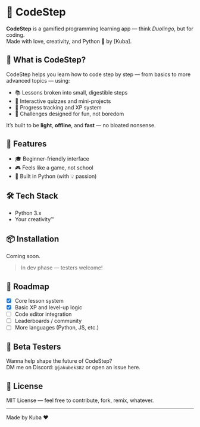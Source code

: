 # 🚀 CodeStep

**CodeStep** is a gamified programming learning app — think *Duolingo*, but for coding.  
Made with love, creativity, and Python 🐍 by [Kuba].

## 🎯 What is CodeStep?

CodeStep helps you learn how to code step by step — from basics to more advanced topics — using:

- 📚 Lessons broken into small, digestible steps
- 🧠 Interactive quizzes and mini-projects
- 🔁 Progress tracking and XP system
- 👾 Challenges designed for fun, not boredom

It’s built to be **light**, **offline**, and **fast** — no bloated nonsense.

## 🧩 Features

- 🎓 Beginner-friendly interface
- 🎮 Feels like a game, not school
- 🔧 Built in Python (with 💡 passion)

## 🛠️ Tech Stack

- Python 3.x
- Your creativity™

## 📦 Installation

Coming soon.

> In dev phase — testers welcome!

## 📅 Roadmap

- [x] Core lesson system  
- [x] Basic XP and level-up logic  
- [ ] Code editor integration  
- [ ] Leaderboards / community  
- [ ] More languages (Python, JS, etc.)

## 🧪 Beta Testers

Wanna help shape the future of CodeStep?  
DM me on Discord: `@jakubek382` or open an issue here.

## 📜 License

MIT License — feel free to contribute, fork, remix, whatever.

---

Made by Kuba ❤️
